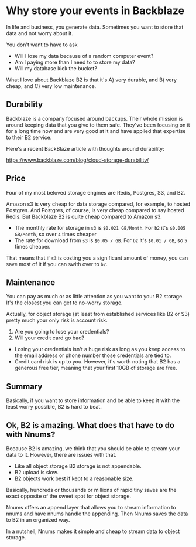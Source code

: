 # Why store your events in Backblaze

In life and business, you generate data.
Sometimes you want to store that data and not worry about it.

You don't want to have to ask

- Will I lose my data because of a random computer event?
- Am I paying more than I need to to store my data?
- Will my database kick the bucket?

What I love about Backblaze B2 is that it's A) very durable, and B) very cheap, and C) very low maintenance.

## Durability

Backblaze is a company focused around backups.
Their whole mission is around keeping data that you give to them safe.
They've been focusing on it for a long time now and are very good at it and have applied that expertise to their B2 service.

Here's a recent BackBlaze article with thoughts around durability:

<https://www.backblaze.com/blog/cloud-storage-durability/>

## Price

Four of my most beloved storage engines are Redis, Postgres, S3, and B2.

Amazon s3 is very cheap for data storage compared, for example, to hosted Postgres.  And Postgres, of course, is very cheap compared to say hosted Redis.
But Backblaze B2 is quite cheap compared to Amazon s3.

- The monthly rate for storage in `s3` is `$0.021 GB/Month`.  For `b2` it's `$0.005 GB/Month`, so over `4` times cheaper
- The rate for download from `s3` is `$0.05 / GB`.  For `b2` it's `$0.01 / GB`, so `5` times cheaper.

That means that if `s3` is costing you a significant amount of money, you can save most of it if you can swith over to `b2`.

## Maintenance

You can pay as much or as little attention as you want to your B2 storage.
It's the closest you can get to no-worry storage.

Actually, for object storage (at least from established services like B2 or S3) pretty much your only risk is account risk.

1. Are you going to lose your credentials?
2. Will your credit card go bad?

- Losing your credentials isn't a huge risk as long as you keep access to the email address or phone number those credentials are tied to.
- Credit card risk is up to you.  However, it's worth noting that B2 has a generous free tier, meaning that your first 10GB of storage are free.

## Summary

Basically, if you want to store information and be able to keep it with the least worry possible, B2 is hard to beat.

## Ok, B2 is amazing.  What does that have to do with Nnums?

Because B2 is amazing, we think that you should be able to stream your data to it.
However, there are issues with that.

- Like all object storage B2 storage is not appendable.
- B2 upload is slow.
- B2 objects work best if kept to a reasonable size.

Basically, hundreds or thousands or millions of rapid tiny saves are the exact opposite of the sweet spot for object storage.

Nnums offers an append layer that allows you to stream information to nnums and have nnums handle the appending.
Then Nnums saves the data to B2 in an organized way.

In a nutshell, Nnums makes it simple and cheap to stream data to object storage.
